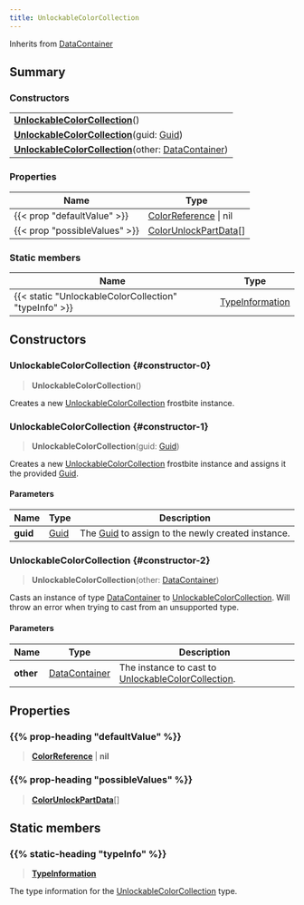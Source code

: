 ```yaml
---
title: UnlockableColorCollection
---
```


Inherits from [DataContainer](/vext/ref/shared/type/datacontainer)

## Summary

### Constructors

|  |
| --- |
| **[UnlockableColorCollection](#constructor-0)**() |
| **[UnlockableColorCollection](#constructor-1)**(guid: [Guid](/vext/ref/shared/type/guid)) |
| **[UnlockableColorCollection](#constructor-2)**(other: [DataContainer](/vext/ref/shared/type/datacontainer)) |

### Properties

| Name | Type |
| ---- | ---- |
| {{< prop "defaultValue" >}} | [ColorReference](/vext/ref/fb/colorreference) \| nil |
| {{< prop "possibleValues" >}} | [ColorUnlockPartData](/vext/ref/fb/colorunlockpartdata)[] |

### Static members

| Name | Type |
| ---- | ---- |
| {{< static "UnlockableColorCollection" "typeInfo" >}} | [TypeInformation](/vext/ref/shared/type/typeinformation) |

## Constructors

### UnlockableColorCollection {#constructor-0}

> **UnlockableColorCollection**()

Creates a new [UnlockableColorCollection](/vext/ref/fb/unlockablecolorcollection) frostbite instance.

### UnlockableColorCollection {#constructor-1}

> **UnlockableColorCollection**(guid: [Guid](/vext/ref/shared/type/guid))

Creates a new [UnlockableColorCollection](/vext/ref/fb/unlockablecolorcollection) frostbite instance and assigns it the provided [Guid](/vext/ref/shared/type/guid).

#### Parameters

| Name | Type | Description |
| ---- | ---- | ----------- |
| **guid** | [Guid](/vext/ref/shared/type/guid) | The [Guid](/vext/ref/shared/type/guid) to assign to the newly created instance. |

### UnlockableColorCollection {#constructor-2}

> **UnlockableColorCollection**(other: [DataContainer](/vext/ref/shared/type/datacontainer))

Casts an instance of type [DataContainer](/vext/ref/shared/type/datacontainer) to [UnlockableColorCollection](/vext/ref/fb/unlockablecolorcollection). Will throw an error when trying to cast from an unsupported type.

#### Parameters

| Name | Type | Description |
| ---- | ---- | ----------- |
| **other** | [DataContainer](/vext/ref/shared/type/datacontainer) | The instance to cast to [UnlockableColorCollection](/vext/ref/fb/unlockablecolorcollection). |

## Properties

### {{% prop-heading "defaultValue" %}}

> **[ColorReference](/vext/ref/fb/colorreference)** \| **nil**

### {{% prop-heading "possibleValues" %}}

> **[ColorUnlockPartData](/vext/ref/fb/colorunlockpartdata)**[]

## Static members

### {{% static-heading "typeInfo" %}}

> **[TypeInformation](/vext/ref/shared/type/typeinformation)**

The type information for the [UnlockableColorCollection](/vext/ref/fb/unlockablecolorcollection) type.

